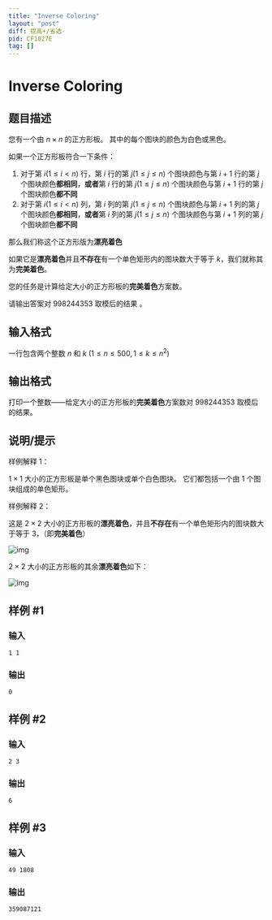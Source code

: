 ```yaml
---
title: "Inverse Coloring"
layout: "post"
diff: 提高+/省选-
pid: CF1027E
tag: []
---
```


# Inverse Coloring

## 题目描述

您有一个由 $n×n$ 的正方形板。 其中的每个图块的颜色为白色或黑色。

如果一个正方形板符合一下条件：

1. 对于第 $i (1\le i <n)$ 行，第 $i$ 行的第 $j(1 \le j \le n)$ 个图块颜色与第 $i+1$  行的第 $j$ 个图块颜色**都相同**，**或者**第 $i$ 行的第 $j(1 \le j \le n)$ 个图块颜色与第 $i+1$  行的第 $j$ 个图块颜色**都不同**
2. 对于第 $i (1\le i <n)$ 列，第 $i$ 列的第 $j(1 \le j \le n)$ 个图块颜色与第 $i+1$  列的第 $j$ 个图块颜色**都相同**，**或者**第 $i$ 列的第 $j(1 \le j \le n)$ 个图块颜色与第 $i+1$  列的第 $j$ 个图块颜色**都不同**

那么我们称这个正方形版为**漂亮着色**

如果它是**漂亮着色**并且**不存在**有一个单色矩形内的图块数大于等于 $k$，我们就称其为**完美着色**。

您的任务是计算给定大小的正方形板的**完美着色**方案数。

请输出答案对 $998244353$ 取模后的结果 。

## 输入格式

一行包含两个整数 $n$ 和 $k$  $(1 \le n \le 500 , 1 \le k \le n^2)$

## 输出格式

打印一个整数——给定大小的正方形板的**完美着色**方案数对 $998244353$ 取模后的结果。

## 说明/提示

样例解释 $1$：

$1×1$ 大小的正方形板是单个黑色图块或单个白色图块。 它们都包括一个由 $1$ 个图块组成的单色矩形。

样例解释 $2$：

这是 $2×2$ 大小的正方形板的**漂亮着色**，并且**不存在**有一个单色矩形内的图块数大于等于 $3$，（即**完美着色**）

![img](https://cdn.luogu.com.cn/upload/vjudge_pic/CF1027E/80de90a3415b68f83bd6bbf9ac9bd0269a52b223.png)

 $2×2$ 大小的正方形板的其余**漂亮着色**如下：

![img](https://cdn.luogu.com.cn/upload/vjudge_pic/CF1027E/2cef71b669c5dbcffdc8761cbbdbcf9459086d31.png)

## 样例 #1

### 输入

```
1 1

```

### 输出

```
0

```

## 样例 #2

### 输入

```
2 3

```

### 输出

```
6

```

## 样例 #3

### 输入

```
49 1808

```

### 输出

```
359087121

```


